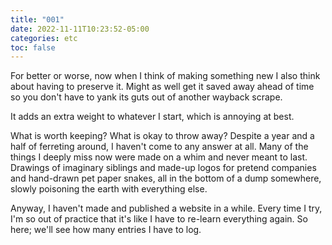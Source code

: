 ```yaml
---
title: "001"
date: 2022-11-11T10:23:52-05:00
categories: etc
toc: false
---
```

For better or worse, now when I think of making something new I also think about having to preserve it. Might as well get it saved away ahead of time so you don't have to yank its guts out of another wayback scrape.

It adds an extra weight to whatever I start, which is annoying at best.

What is worth keeping? What is okay to throw away? Despite a year and a half of ferreting around, I haven't come to any answer at all. Many of the things I deeply miss now were made on a whim and never meant to last. Drawings of imaginary siblings and made-up logos for pretend companies and hand-drawn pet paper snakes, all in the bottom of a dump somewhere, slowly poisoning the earth with everything else.

Anyway, I haven't made and published a website in a while. Every time I try, I'm so out of practice that it's like I have to re-learn everything again. So here; we'll see how many entries I have to log.
